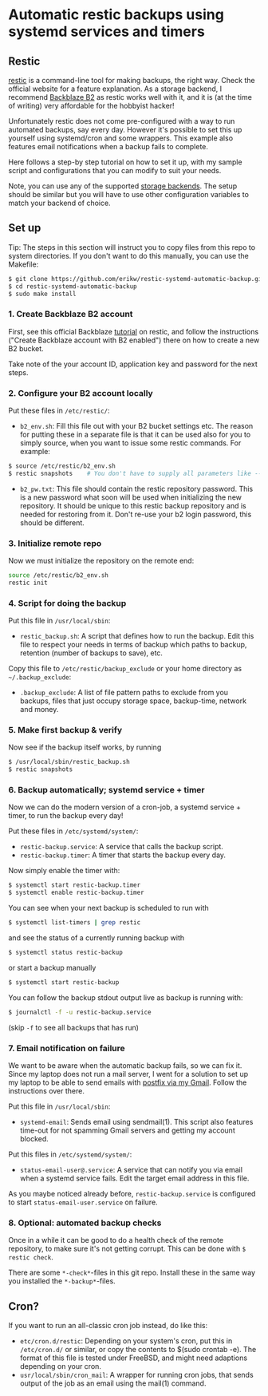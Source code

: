 # Automatic restic backups using systemd services and timers

## Restic

[restic](https://restic.net/) is a command-line tool for making backups, the right way. Check the official website for a feature explanation. As a storage backend, I recommend [Backblaze B2](https://www.backblaze.com/b2/cloud-storage.html) as restic works well with it, and it is (at the time of writing) very affordable for the hobbyist hacker!

Unfortunately restic does not come pre-configured with a way to run automated backups, say every day. However it's possible to set this up yourself using systemd/cron and some wrappers. This example also features email notifications when a backup fails to complete.

Here follows a step-by step tutorial on how to set it up, with my sample script and configurations that you can modify to suit your needs.


Note, you can use any of the supported [storage backends](https://restic.readthedocs.io/en/latest/030_preparing_a_new_repo.html). The setup should be similar but you will have to use other configuration variables to match your backend of choice.


## Set up

Tip: The steps in this section will instruct you to copy files from this repo to system directories. If you don't want to do this manually, you can use the Makefile:

```bash
$ git clone https://github.com/erikw/restic-systemd-automatic-backup.git
$ cd restic-systemd-automatic-backup
$ sudo make install
````

### 1. Create Backblaze B2 account

First, see this official Backblaze [tutorial](https://help.backblaze.com/hc/en-us/articles/115002880514-How-to-configure-Backblaze-B2-with-Restic-on-Linux) on restic, and follow the instructions ("Create Backblaze account with B2 enabled") there on how to create a new B2 bucket.

Take note of the your account ID, application key and password for the next steps.



### 2. Configure your B2 account locally
Put these files in `/etc/restic/`:
* `b2_env.sh`: Fill this file out with your B2 bucket settings etc. The reason for putting these in a separate file is that it can be used also for you to simply source, when you want to issue some restic commands. For example:
```bash
$ source /etc/restic/b2_env.sh
$ restic snapshots    # You don't have to supply all parameters like --repo, as they are now in your environment!
````
* `b2_pw.txt`: This file should contain the restic repository password. This is a new password what soon will be used when initializing the new repository. It should be unique to this restic backup repository and is needed for restoring from it. Don't re-use your b2 login password, this should be different.

### 3. Initialize remote repo
Now we must initialize the repository on the remote end:
```bash
source /etc/restic/b2_env.sh
restic init
```

### 4. Script for doing the backup
Put this file in `/usr/local/sbin`:
* `restic_backup.sh`: A script that defines how to run the backup. Edit this file to respect your needs in terms of backup which paths to backup, retention (number of backups to save), etc.

Copy this file to `/etc/restic/backup_exclude` or your home directory as `~/.backup_exclude`:
* `.backup_exclude`: A list of file pattern paths to exclude from you backups, files that just occupy storage space, backup-time, network and money.


### 5. Make first backup & verify
Now see if the backup itself works, by running

```bash
$ /usr/local/sbin/restic_backup.sh
$ restic snapshots
````

### 6. Backup automatically; systemd service + timer
Now we can do the modern version of a cron-job, a systemd service + timer, to run the backup every day!


Put these files in `/etc/systemd/system/`:
* `restic-backup.service`: A service that calls the backup script.
* `restic-backup.timer`: A timer that starts the backup every day.


Now simply enable the timer with:
```bash
$ systemctl start restic-backup.timer
$ systemctl enable restic-backup.timer
````

You can see when your next backup is scheduled to run with
```bash
$ systemctl list-timers | grep restic
```

and see the status of a currently running backup with

```bash
$ systemctl status restic-backup
```

or start a backup manually

```bash
$ systemctl start restic-backup
```

You can follow the backup stdout output live as backup is running with:

```bash
$ journalctl -f -u restic-backup.service
````

(skip `-f` to see all backups that has run)



### 7. Email notification on failure
We want to be aware when the automatic backup fails, so we can fix it. Since my laptop does not run a mail server, I went for a solution to set up my laptop to be able to send emails with [postfix via my Gmail](https://easyengine.io/tutorials/linux/ubuntu-postfix-gmail-smtp/). Follow the instructions over there.

Put this file in `/usr/local/sbin`:
* `systemd-email`: Sends email using sendmail(1). This script also features time-out for not spamming Gmail servers and getting my account blocked.

Put this files in `/etc/systemd/system/`:
* `status-email-user@.service`: A service that can notify you via email when a systemd service fails. Edit the target email address in this file.

As you maybe noticed already before, `restic-backup.service` is configured to start `status-email-user.service` on failure.


### 8. Optional: automated backup checks
Once in a while it can be good to do a health check of the remote repository, to make sure it's not getting corrupt. This can be done with `$ restic check`.

There are some `*-check*`-files in this git repo. Install these in the same way you installed the `*-backup*`-files.


## Cron?
If you want to run an all-classic cron job instead, do like this:

* `etc/cron.d/restic`: Depending on your system's cron, put this in `/etc/cron.d/` or similar, or copy the contents to $(sudo crontab -e). The format of this file is tested under FreeBSD, and might need adaptions depending on your cron.
* `usr/local/sbin/cron_mail`: A wrapper for running cron jobs, that sends output of the job as an email using the mail(1) command.
